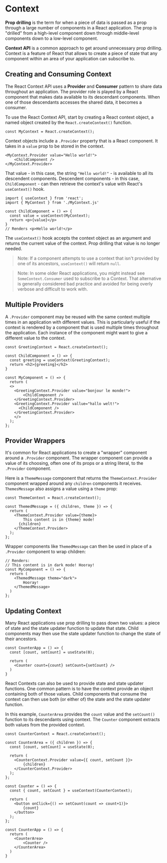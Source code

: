 # Context

**Prop drilling** is the term for when a piece of data is passed as a prop through a large number of components in a React application. The prop is "drilled" from a high-level component down through middle-level components down to a low-level component.

**Context API** is a common approach to get around unnecessary prop drilling. Context is a feature of React that allows to create a piece of state that any component within an area of your application can subscribe to.

## Creating and Consuming Context

The React Context API uses a **Provider** and **Consumer** pattern to share data throughout an application. The provider role is played by a React component that makes data available to its descendant components. When one of those descendants accesses the shared data, it becomes a consumer.

To use the React Context API, start by creating a React context object, a named object created by the `React.createContext()` function.

```react
const MyContext = React.createContext();
```

Context objects include a `.Provider` property that is a React component. It takes in a `value` prop to be stored in the context.

```react
<MyContext.Provider value="Hello world!">
	<ChildComponent />
</MyContext.Provider>
```

That value - in this case, the string `"Hello world!"` - is available to all its descendent components. Descendent components - in this case, `ChildComponent` - can then retrieve the context's value with React's `useContext()` hook.

```react
import { useContext } from 'react';
import { MyContext } from './MyContext.js'

const ChildComponent = () => {
  const value = useContext(MyContext);
  return <p>{value}</p>
}
// Renders <p>Hello world!</p>
```

The `useContext()` hook accepts the context object as an argument and returns the current value of the context. Prop drilling that value is no longer needed.

> Note: If a component attempts to use a context that isn't provided by one of its ancestors, `useContext()` will return `null`.

> Note: In some older React applications, you might instead see `SomeContext.Consumer` used to subscribe to a Context. That alternative is generally considered bad practice and avoided for being overly verbose and difficult to work with.

## Multiple Providers

A `.Provider` component may be reused with the same context multiple times in an application with different values. This is particularly useful if the context is rendered by a component that is used multiple times throughout the application. Each instance of the component might want to give a different value to the context.

```react
const GreetingContext = React.createContext();

const ChildComponent = () => {
  const greeting = useContext(GreetingContext);
  return <h2>{greeting}</h2>
}

const MyComponent = () => {
  return (
  <>
  	<GreetingContext.Provider value="bonjour le monde!">
    	<ChildComponent />
    </GreetingContext.Provider>
    <GreetingContext.Provider vallue="hallo welt!">
      <ChildComponent />
    </GreetingContext.Provider>
    </>
  );
};
```

## Provider Wrappers

It's common for React applications to create a "wrapper" component around a `.Provider` component. The wrapper component can provide a value of its choosing, often one of its props or a string literal, to the `.Provider` component.

Here is a `ThemeMessage` component that returns the `ThemeContext.Provider` component wrapped around any `children` components it receives. `ThemesMessage` also assigns a value using a `theme` prop:

```react
const ThemeContext = React.createContext();

const ThemedMessage = ({ children, theme }) => {
  return (
  	<ThemeContext.Provider value={theme}>
    	This content is in {theme} mode!
      {children}
    </ThemeContext.Provider>
  );
};
```

Wrapper components like `ThemedMessage` can then be used in place of a `.Provider` component to wrap children:

```react
// Renders:
// This content is in dark mode! Hooray!
const MyComponent = () => {
  return (
  	<ThemedMessage theme="dark">
    	Hooray!
    </ThemedMessage>
  )
};
```

## Updating Context

Many React applications use prop drilling to pass down two values: a piece of state and the state updater function to update that state. Child components may then use the state updater function to change the state of their ancestors.

```react
const CounterApp = () => {
  const [count, setCount] = useState(0);
  
  return (
  	<Counter count={count} setCount={setCount} />
  )
}
```

React Contexts can also be used to provide state and state updater functions. One common pattern is to have the context provide an object containing both of those values. Child components that consume the context can then use both (or either of) the state and the state updater function.

In this example, `CounterArea` provides the `count` value and the `setCount()` function to its descendants using context. The `Counter` component extracts both values from the provided context.

```react
const CounterContext = React.createContext();

const CounterArea = ({ children }) => {
  const [count, setCount] = useState(0);
  
  return (
    <CounterContext.Provider value={{ count, setCount }}>
    	{children}
    </CounterContext.Provider>
  );
};

const Counter = () => {
  const { count, setCount } = useContext(CounterContext);
  
  return (
    <button onClick={() => setCount(count => count+1)}>
    	{count}
    </button>
  );
};

const CounterApp = () => {
  return (
  	<CounterArea>
    	<Counter />
    </CounterArea>
  )
}
```

